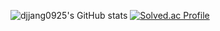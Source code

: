 ![djjang0925's GitHub stats](https://github-readme-stats.vercel.app/api?username=djjang0925&show_icons=true&theme=dark)
[![Solved.ac Profile](http://mazassumnida.wtf/api/v2/generate_badge?boj=djjang0925)](https://solved.ac/djjang0925/)
